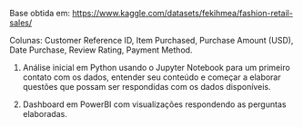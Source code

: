 Base obtida em: https://www.kaggle.com/datasets/fekihmea/fashion-retail-sales/

Colunas: 
Customer Reference ID, 
Item Purchased, 
Purchase Amount (USD), 
Date Purchase, 
Review Rating, 
Payment Method.

1. Análise inicial em Python usando o Jupyter Notebook para um primeiro contato com os dados, entender seu conteúdo e começar a elaborar questões que possam ser respondidas com os dados disponíveis.

2. Dashboard em PowerBI com visualizações respondendo as perguntas elaboradas.
